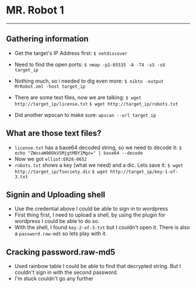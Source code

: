 # MR. Robot 1

----
## Gathering information

- Get the target's IP Address first: 
`$ netdiscover`
- Need to find the open ports:
`$ nmap -p1-65535 -A -T4 -sS -sU target_ip`
- Nothing much, so i needed to dig even more:
`$ nikto -output MrRobot.xml -host target_ip`

- There are some text files, now we are talking:
`$ wget http://target_ip/license.txt`
`$ wget http://target_ip/robots.txt`

- Did another wpscan to make sure:
`wpscan --url target_ip`

## What are those text files?

- `license.txt` has a base64 decoded string, so we need to decode it:
`$ echo "ZWxsaW90OkVSMjgtMDY1Mgo=" | base64 --decode
`
- Now we got `elliot:ER28-0652`
- `robots.txt` shows a key (what we need) and a dic. Lets save it:
`$ wget http://target_ip/fsociety.dic`
`$ wget http://target_ip/key-1-of-3.txt`

## Signin and Uploading shell
- Use the credential above I could be able to sign in to wordpress
- First thing first, I need to upload a shell, by using the plugin for wordpress I could be able to do so.
- With the shell, I found `key-2-of-3.txt` but I couldn't open it. There is also a `password.raw-md5` so lets play with it.

## Cracking password.raw-md5
- Used rainbow table I could be able to find that decrypted string. But I couldn't sign in with the second password.
- I'm stuck couldn't go any further